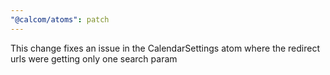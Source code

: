 ```yaml
---
"@calcom/atoms": patch
---
```


This change fixes an issue in the CalendarSettings atom where the redirect urls were getting only one search param
